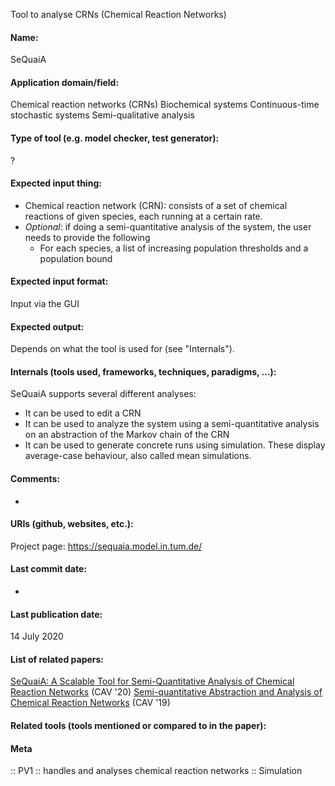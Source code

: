 Tool to analyse CRNs (Chemical Reaction Networks)

#### Name:
SeQuaiA

#### Application domain/field:
Chemical reaction networks (CRNs)
Biochemical systems
Continuous-time stochastic systems
Semi-qualitative analysis

#### Type of tool (e.g. model checker, test generator):
?

#### Expected input thing:
- Chemical reaction network (CRN): consists of a set of chemical reactions of given species, each running at a certain rate.
- *Optional*: if doing a semi-quantitative analysis of the system, the user needs to provide the following
	- For each species, a list of increasing population thresholds and a population bound

#### Expected input format:
Input via the GUI

#### Expected output:
Depends on what the tool is used for (see "Internals").

#### Internals (tools used, frameworks, techniques, paradigms, ...):
SeQuaiA supports several different analyses:
- It can be used to edit a CRN
- It can be used to analyze the system using a semi-quantitative analysis on an abstraction of the Markov chain of the CRN
- It can be used to generate concrete runs using simulation. These display average-case behaviour, also called mean simulations.

#### Comments:
-

#### URIs (github, websites, etc.):
Project page: https://sequaia.model.in.tum.de/

#### Last commit date:
-

#### Last publication date:
14 July 2020

#### List of related papers:
[SeQuaiA: A Scalable Tool for Semi-Quantitative Analysis of Chemical Reaction Networks](https://doi.org/10.1007/978-3-030-53288-8_32) (CAV '20)
[Semi-quantitative Abstraction and Analysis of Chemical Reaction Networks](https://doi.org/10.1007/978-3-030-25540-4_28) (CAV '19)

#### Related tools (tools mentioned or compared to in the paper):

#### Meta
:: PV1 :: handles and analyses chemical reaction networks
:: Simulation